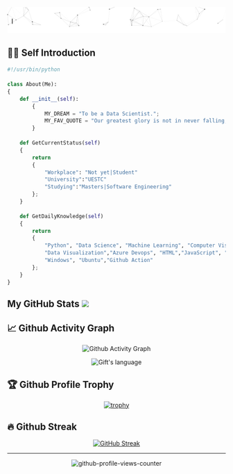 <!--

Here are some ideas to get you started:

- 🔭 I’m currently working on ...
- 🌱 I’m currently learning ...
- 👯 I’m looking to collaborate on ...
- 🤔 I’m looking for help with ...
- 💬 Ask me about ...
- 📫 How to reach me: ...
- 😄 Pronouns: ...
- ⚡ Fun fact: ...
-->

<p align="center"><a href="https://abel-zenebe.com"><img alt="Hello, I'm Abel Zenebe. I like open source!" src="./assets/abel-intro.gif" /></a></p>

## 👨‍💻 Self Introduction

```python
#!/usr/bin/python

class About(Me):
{
    def __init__(self):
        {
            MY_DREAM = "To be a Data Scientist.";
            MY_FAV_QUOTE = "Our greatest glory is not in never falling, but in rising every time we fall."
        }
    
    def GetCurrentStatus(self)
    {
        return 
        {
            "Workplace": "Not yet|Student"
            "University":"UESTC"
            "Studying":"Masters|Software Engineering"
        };
    }

    def GetDailyKnowledge(self)
    {
        return 
        {
            "Python", "Data Science", "Machine Learning", "Computer Vison", "Data Analysis",
            "Data Visualization","Azure Devops", "HTML","JavaScript", "CSS","MongoDB", "MySQL", "Git Bash"
            "Windows", "Ubuntu","Github Action"
        };
    }
}
```
 ##  My GitHub Stats <img src = "https://i.pinimg.com/originals/65/c4/f4/65c4f452571be1261e9c623f7da488ac.gif" width = 35px> 
 
 

## 📈 Github Activity Graph

<div align="center">

![Github Activity Graph](https://activity-graph.herokuapp.com/graph?username=abelzy&theme=github)
</div>
<div align="center">
  <img  src="https://github-readme-stats.vercel.app/api/top-langs?username=abelzy&langs_count=10&show_icons=true&locale=en&layout=compact&theme=light" alt="Gift's language" height="192px"  width="500px"/>

</div>



## 🏆 Github Profile Trophy

<div align="center">

[![trophy](https://github-profile-trophy.vercel.app/?username=abelzy&column=-1&no-frame=true)](https://github.com/ryo-ma/github-profile-trophy)

</div>

## 🔥 Github Streak

<div align="center">

[![GitHub Streak](https://github-readme-streak-stats.herokuapp.com/?user=abelzy)](https://git.io/streak-stats)

</div>

---

<div align="center">

![github-profile-views-counter](https://komarev.com/ghpvc/?username=hippiezhou)

</div>
